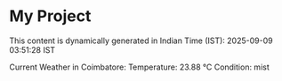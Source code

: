 # My Project

This content is dynamically generated in Indian Time (IST): 2025-09-09 03:51:28 IST


Current Weather in Coimbatore:
Temperature: 23.88 °C
Condition: mist
